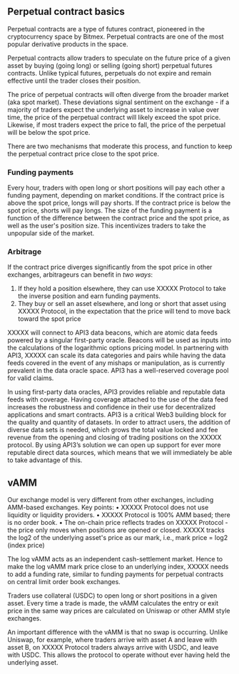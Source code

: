 ## Perpetual contract basics

Perpetual contracts are a type of futures contract, pioneered in the cryptocurrency space by Bitmex. Perpetual contracts are one of the most popular derivative products in the space.

Perpetual contracts allow traders to speculate on the future price of a given asset by buying (going long) or selling (going short) perpetual futures contracts. Unlike typical futures, perpetuals do not expire and remain effective until the trader closes their position.

The price of perpetual contracts will often diverge from the broader market (aka spot market). These deviations signal sentiment on the exchange - if a majority of traders expect the underlying asset to increase in value over time, the price of the perpetual contract will likely exceed the spot price. Likewise, if most traders expect the price to fall, the price of the perpetual will be below the spot price.

There are two mechanisms that moderate this process, and function to keep the perpetual contract price close to the spot price.

### Funding payments
Every hour, traders with open long or short positions will pay each other a funding payment, depending on market conditions. If the contract price is above the spot price, longs will pay shorts. If the contract price is below the spot price, shorts will pay longs. The size of the funding payment is a function of the difference between the contract price and the spot price, as well as the user's position size. This incentivizes traders to take the unpopular side of the market.

### Arbitrage
If the contract price diverges significantly from the spot price in other exchanges, arbitrageurs can benefit in _two ways_:
1. If they hold a position elsewhere, they can use XXXXX Protocol to take the inverse position and earn funding payments. 
2. They buy or sell an asset elsewhere, and long or short that asset using XXXXX Protocol, in the expectation that the price will tend to move back toward the spot price

XXXXX will connect to API3 data beacons, which are atomic data feeds powered by a singular first-party oracle. Beacons will be used as inputs into the calculations of the logarithmic options pricing model. In partnering with API3, XXXXX can scale its data categories and pairs while having the data feeds covered in the event of any mishaps or manipulation, as is currently prevalent in the data oracle space. API3 has a well-reserved coverage pool for valid claims.

In using first-party data oracles, API3 provides reliable and reputable data feeds with coverage. Having coverage attached to the use of the data feed increases the robustness and confidence in their use for decentralized applications and smart contracts.
API3 is a critical Web3 building block for the quality and quantity of datasets. In order to attract users, the addition of diverse data sets is needed, which grows the total value locked and fee revenue from the opening and closing of trading positions on the XXXXX protocol.
By using API3’s solution we can open up support for ever more reputable direct data sources, which means that we will immediately be able to take advantage of this.

## vAMM
Our exchange model is very different from other exchanges, including AMM-based exchanges.
Key points:
•	XXXXX Protocol does not use liquidity or liquidity providers.
•	XXXXX Protocol is 100% AMM based; there is no order book.
•	The on-chain price reflects trades on XXXXX Protocol - the price only moves when positions are opened or closed.
XXXXX tracks the log2 of the underlying asset's price as our mark, i.e., mark price = log2 (index price)

The log vAMM acts as an independent cash-settlement market. Hence to make the log vAMM mark price close to an underlying index, XXXXX needs to add a funding rate, similar to funding payments for perpetual contracts on central limit order book exchanges.

Traders use collateral (USDC) to open long or short positions in a given asset. Every time a trade is made, the vAMM calculates the entry or exit price in the same way prices are calculated on Uniswap or other AMM style exchanges. 

An important difference with the vAMM is that no swap is occurring. Unlike Uniswap, for example, where traders arrive with asset A and leave with asset B, on XXXXX Protocol traders always arrive with USDC, and leave with USDC. This allows the protocol to operate without ever having held the underlying asset.
